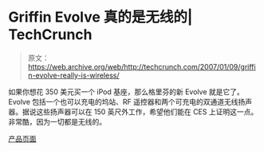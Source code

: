 # Griffin Evolve 真的是无线的| TechCrunch

> 原文：<https://web.archive.org/web/http://techcrunch.com/2007/01/09/griffin-evolve-really-is-wireless/>

如果你想花 350 美元买一个 iPod 基座，那么格里芬的新 Evolve 就是它了。Evolve 包括一个也可以充电的坞站、RF 遥控器和两个可充电的双通道无线扬声器。据说这些扬声器可以在 150 英尺外工作，希望他们能在 CES 上证明这一点。非常酷，因为一切都是无线的。

[产品页面](https://web.archive.org/web/20160126045930/http://www.griffintechnology.com/products/evolve/)
